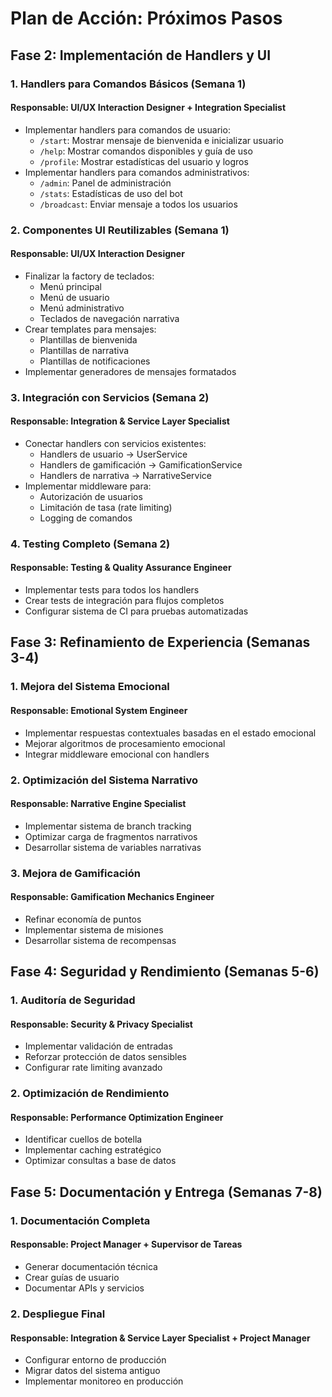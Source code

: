 # Plan de Acción: Próximos Pasos

## Fase 2: Implementación de Handlers y UI

### 1. Handlers para Comandos Básicos (Semana 1)

#### Responsable: UI/UX Interaction Designer + Integration Specialist
- Implementar handlers para comandos de usuario:
  - `/start`: Mostrar mensaje de bienvenida e inicializar usuario
  - `/help`: Mostrar comandos disponibles y guía de uso
  - `/profile`: Mostrar estadísticas del usuario y logros
- Implementar handlers para comandos administrativos:
  - `/admin`: Panel de administración
  - `/stats`: Estadísticas de uso del bot
  - `/broadcast`: Enviar mensaje a todos los usuarios

### 2. Componentes UI Reutilizables (Semana 1)

#### Responsable: UI/UX Interaction Designer
- Finalizar la factory de teclados:
  - Menú principal
  - Menú de usuario
  - Menú administrativo
  - Teclados de navegación narrativa
- Crear templates para mensajes:
  - Plantillas de bienvenida
  - Plantillas de narrativa
  - Plantillas de notificaciones
- Implementar generadores de mensajes formatados

### 3. Integración con Servicios (Semana 2)

#### Responsable: Integration & Service Layer Specialist
- Conectar handlers con servicios existentes:
  - Handlers de usuario → UserService
  - Handlers de gamificación → GamificationService
  - Handlers de narrativa → NarrativeService
- Implementar middleware para:
  - Autorización de usuarios
  - Limitación de tasa (rate limiting)
  - Logging de comandos

### 4. Testing Completo (Semana 2)

#### Responsable: Testing & Quality Assurance Engineer
- Implementar tests para todos los handlers
- Crear tests de integración para flujos completos
- Configurar sistema de CI para pruebas automatizadas

## Fase 3: Refinamiento de Experiencia (Semanas 3-4)

### 1. Mejora del Sistema Emocional

#### Responsable: Emotional System Engineer
- Implementar respuestas contextuales basadas en el estado emocional
- Mejorar algoritmos de procesamiento emocional
- Integrar middleware emocional con handlers

### 2. Optimización del Sistema Narrativo

#### Responsable: Narrative Engine Specialist
- Implementar sistema de branch tracking
- Optimizar carga de fragmentos narrativos
- Desarrollar sistema de variables narrativas

### 3. Mejora de Gamificación

#### Responsable: Gamification Mechanics Engineer
- Refinar economía de puntos
- Implementar sistema de misiones
- Desarrollar sistema de recompensas

## Fase 4: Seguridad y Rendimiento (Semanas 5-6)

### 1. Auditoría de Seguridad

#### Responsable: Security & Privacy Specialist
- Implementar validación de entradas
- Reforzar protección de datos sensibles
- Configurar rate limiting avanzado

### 2. Optimización de Rendimiento

#### Responsable: Performance Optimization Engineer
- Identificar cuellos de botella
- Implementar caching estratégico
- Optimizar consultas a base de datos

## Fase 5: Documentación y Entrega (Semanas 7-8)

### 1. Documentación Completa

#### Responsable: Project Manager + Supervisor de Tareas
- Generar documentación técnica
- Crear guías de usuario
- Documentar APIs y servicios

### 2. Despliegue Final

#### Responsable: Integration & Service Layer Specialist + Project Manager
- Configurar entorno de producción
- Migrar datos del sistema antiguo
- Implementar monitoreo en producción